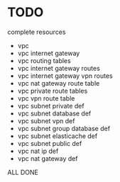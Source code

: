 
# TODO

complete resources

 * vpc
 * vpc internet gateway
 * vpc routing tables
 * vpc internet gateway routes
 * vpc internet gateway vpn routes
 * vpc nat gateway route table
 * vpc private route tables
 * vpc vpn route table
 * vpc subnet private def
 * vpc subnet database def
 * vpc subnet vpn def
 * vpc subnet group database def
 * vpc subnet elasticache def
 * vpc subnet public def
 * vpc nat ip def
 * vpc nat gateway def

 ALL DONE

